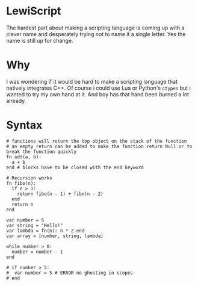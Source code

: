 # LewiScript
The hardest part about making a scripting language is coming up with a clever name and desperately trying not to name it a single letter. Yes the name is still up for change.

# Why
I was wondering if it would be hard to make a scripting language that natively integrates C++. Of course i could use Lua or Python's ``ctypes`` but i wanted to try my own hand at it. And boy has that hand been burned a lot already.

# Syntax

```
# functions will return the top object on the stack of the function
# an empty return can be added to make the function return Null or to break the function quickly
fn add(a, b):
  a + b
end # blocks have to be closed with the end keyword

# Recursion works
fn fibo(n):
  if n > 1:
    return fibo(n - 1) + fibo(n - 2) 
  end
  return n 
end

var number = 5
var string = "Hello!"
var lambda = fn(n): n * 2 end
var array = [number, string, lambda]

while number > 0:
  number = number - 1
end

# if number > 5:
#  var number = 5 # ERROR no ghosting in scopes
# end
```

